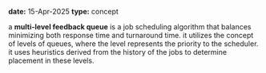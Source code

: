 **date:** 15-Apr-2025
**type:** concept

a **multi-level feedback queue** is a job scheduling algorithm that balances 
minimizing both response time and turnaround time. it utilizes the concept of 
levels of queues, where the level represents the priority to the scheduler. it 
uses heuristics derived from the history of the jobs to determine placement in 
these levels.
